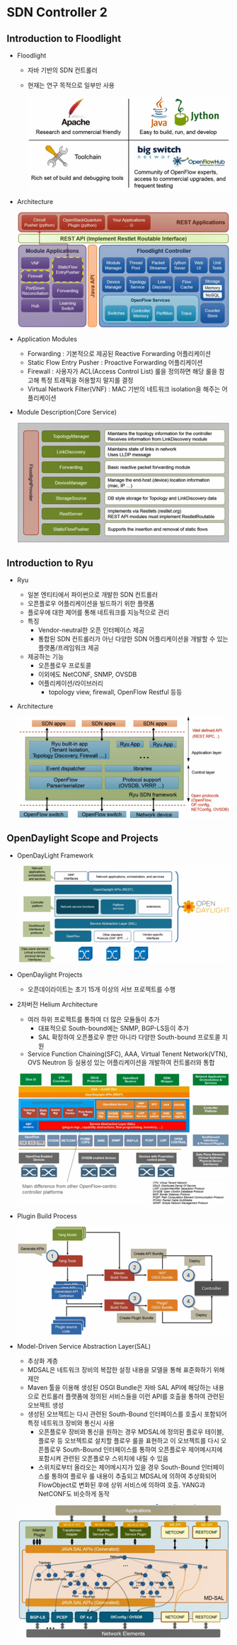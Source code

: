 # SDN Controller 2

## Introduction to Floodlight

- Floodlight

  - 자바 기반의 SDN 컨트롤러

  - 현재는 연구 목적으로 일부만 사용

    ![image-20210216131841617](images/image-20210216131841617.png)

- Architecture

  ![image-20210216131921223](images/image-20210216131921223.png)

- Application Modules

  - Forwarding : 기본적으로 제공된 Reactive Forwarding 어플리케이션
  - Static Flow Entry Pusher : Proactive Forwarding 어플리케이션
  - Firewall : 사용자가 ACL(Access Control List) 룰을 정의하면 해당 룰을 참고해 특정 트래픽을 허용할지 말지를 결정
  - Virtual Network Filter(VNF) : MAC 기반의 네트워크 isolation을 해주는 어플리케이션

- Module Description(Core Service)

  ![image-20210216132418051](images/image-20210216132418051.png)



## Introduction to Ryu

- Ryu

  - 일본 엔티티에서 파이썬으로 개발한 SDN 컨트롤러
  - 오픈플로우 어플리케이션을 빌드하기 위한 플랫폼
  - 플로우에 대한 제어를 통해 네트워크를 지능적으로 관리
  - 특징
    - Vendor-neutral한 오픈 인터페이스 제공
    - 통합된 SDN 컨트롤러가 아닌 다양한 SDN 어플리케이션을 개발할 수 있는 플랫폼/프레임워크 제공
  - 제공하는 기능
    - 오픈플로우 프로토콜
    - 이외에도 NetCONF, SNMP, OVSDB
    - 어플리케이션/라이브러리
      - topology view, firewall, OpenFlow Restful 등등

- Architecture

  ![image-20210216132901832](images/image-20210216132901832.png)



## OpenDaylight Scope and Projects

- OpenDayLight Framework

  ![image-20210216132952526](images/image-20210216132952526.png)

- OpenDaylight Projects

  - 오픈데이라이트는 초기 15개 이상의 서브 프로젝트를 수행

- 2차버전 Helium Architecture

  - 여러 하위 프로젝트를 통하여 더 많은 모듈들이 추가
    - 대표적으로 South-bound에는 SNMP, BGP-LS등이 추가
    - SAL 확장하여 오픈플로우 뿐만 아니라 다양한 South-bound 프로토콜 지원
  - Service Function Chaining(SFC), AAA, Virtual Tenent Network(VTN), OVS Neutron 등 실용성 있는 어플리케이션을 개발하여 컨트롤러와 통합

  ![image-20210216133649564](images/image-20210216133649564.png)

- Plugin Build Process

  ![image-20210216133755736](images/image-20210216133755736.png)

- Model-Driven Service Abstraction Layer(SAL)

  - 추상화 계층
  - MDSAL은 네트워크 장비의 복잡한 설정 내용을 모델을 통해 표준화하기 위해 제안
  - Maven 툴을 이용해 생성된 OSGI Bundle은 자바 SAL API에 해당하는 내용으로 컨트롤러 플랫폼에 정의된 서비스들을 이런 API를 호출을 통하여 관련된 오브젝트 생성
  - 생성된 오브젝트는 다시 관련된 South-Bound 인터페이스를 호출시 포함되어 특정 네트워크 장비와 통신시 사용
    - 오픈플로우 장비와 통신을 원하는 경우 MDSAL에 정의된 플로우 테이블, 플로우 등 오브젝트로 설치할 플로우 룰을 표현하고 이 오브젝트를 다시 오픈플로우 South-Bound 인터페이스를 통하여 오픈플로우 제어메시지에 포함시켜 관련된 오픈플로우 스위치에 내릴 수 있음
    - 스위치로부터 올라오는 제어메시지가 있을 경우 South-Bound 인터페이스를 통하여 플로우 룰 내용이 추출되고 MDSAL에 의하여 추상화되어 FlowObject로 변화된 후에 상위 서비스에 의하여 호출. YANG과 NetCONF도 비슷하게 동작

  ![image-20210216134521996](images/image-20210216134521996.png)

